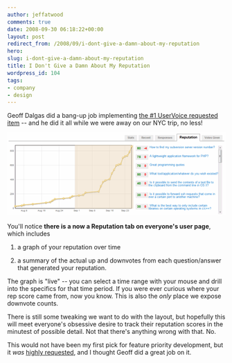 ```yaml
---
author: jeffatwood
comments: true
date: 2008-09-30 06:18:22+00:00
layout: post
redirect_from: /2008/09/i-dont-give-a-damn-about-my-reputation
hero:
slug: i-dont-give-a-damn-about-my-reputation
title: I Don't Give a Damn About My Reputation
wordpress_id: 104
tags:
- company
- design
---
```



Geoff Dalgas did a bang-up job implementing [the #1 UserVoice requested item](http://stackoverflow.uservoice.com/pages/general/suggestions/16776) -- and he did it all while we were away on our NYC trip, no less!



![reputation-graph](/images/wordpress/reputation-graph.png)



You'll notice **there is a now a Reputation tab on everyone's user page**, which includes 







  1. a graph of your reputation over time

  2. a summary of the actual up and downvotes from each question/answer that generated your reputation.




The graph is "live" -- you can select a time range with your mouse and drill into the specifics for that time period. If you were ever curious where your rep score came from, now you know. This is also the _only_ place we expose downvote counts.



There is still some tweaking we want to do with the layout, but hopefully this will meet everyone's obsessive desire to track their reputation scores in the minutest of possible detail. Not that there's anything wrong with that. No.



This would not have been my first pick for feature priority development, but it _was_ [highly requested](http://stackoverflow.uservoice.com/pages/general/suggestions/16776), and I thought Geoff did a great job on it.

